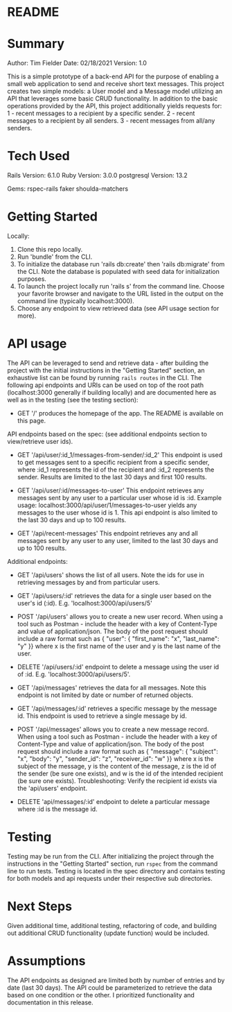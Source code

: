 # README

# Summary
Author: Tim Fielder
Date: 02/18/2021
Version: 1.0

This is a simple prototype of a back-end API for the purpose of enabling a small
web application to send and receive short text messages. This project creates two simple
models: a User model and a Message model utilizing an API that leverages some basic CRUD functionality.
In addition to the basic operations provided by the API, this project additionally yields requests for:
1 - recent messages to a recipient by a specific sender.
2 - recent messages to a recipient by all senders.
3 - recent messages from all/any senders.

# Tech Used
Rails Version: 6.1.0
Ruby Version: 3.0.0
postgresql Version: 13.2

Gems:
rspec-rails
faker
shoulda-matchers

# Getting Started
Locally:
1. Clone this repo locally.
2. Run 'bundle' from the CLI.
3. To initialize the database run 'rails db:create' then 'rails db:migrate' from the CLI. Note the database is populated with seed data for initialization purposes.
4. To launch the project locally run 'rails s' from the command line. Choose your favorite browser and navigate to the URL listed in the output on the command line (typically localhost:3000).
5. Choose any endpoint to view retrieved data (see API usage section for more).

# API usage
The API can be leveraged to send and retrieve data - after building the project with the initial instructions in the "Getting Started" section, an exhaustive list can be found by running `rails routes` in the CLI. The following api endpoints and URIs can be used on top of the root path (localhost:3000 generally if building locally) and are documented here as well as in the testing (see the testing section):

- GET '/'
produces the homepage of the app.
The README is available on this page.

API endpoints based on the spec:
(see additional endpoints section to view/retrieve user ids).
- GET '/api/user/:id_1/messages-from-sender/:id_2'
This endpoint is used to get messages sent to a specific recipient from a specific sender, where :id_1 represents the id of the recipient and :id_2 represents the sender. Results are limited to the last 30 days and first 100 results.

- GET '/api/user/:id/messages-to-user'
This endpoint retrieves any messages sent by any user to a particular user whose id is :id.  Example usage: localhost:3000/api/user/1/messages-to-user yields any messages to the user whose id is 1. This api endpoint is also limited to the last 30 days and up to 100 results.

- GET '/api/recent-messages'
This endpoint retrieves any and all messages sent by any user to any user, limited to the last 30 days and up to 100 results.

Additional endpoints:
- GET '/api/users'
shows the list of all users. Note the ids for use in retrieving messages by and from particular users.

- GET '/api/users/:id'
retrieves the data for a single user based on the user's id (:id).  E.g. 'localhost:3000/api/users/5'

- POST '/api/users'
allows you to create a new user record. When using a tool such as Postman - include the header with a key of Content-Type and value of application/json. The body of the post request should include a raw format such as { "user": { "first_name": "x", "last_name": "y" }} where x is the first name of the user and y is the last name of the user.

- DELETE '/api/users/:id'
endpoint to delete a message using the user id of :id. E.g. 'localhost:3000/api/users/5'.

- GET '/api/messages'
retrieves the data for all messages. Note this endpoint is not limited by date or number of returned objects.

- GET '/api/messages/:id'
retrieves a specific message by the message id. This endpoint is used to retrieve a single message by id.

- POST '/api/messages'
allows you to create a new message record. When using a tool such as Postman - include the header with a key of Content-Type and value of application/json. The body of the post request should include a raw format such as { "message": { "subject": "x", "body": "y", "sender_id": "z", "receiver_id": "w" }} where x is the subject of the message, y is the content of the message, z is the id of the sender (be sure one exists), and w is the id of the intended recipient (be sure one exists). Troubleshooting: Verify the recipient id exists via the 'api/users' endpoint.

- DELETE 'api/messages/:id'
endpoint to delete a particular message where :id is the message id.

# Testing
Testing may be run from the CLI. After initializing the project through the instructions in the "Getting Started" section, run `rspec` from the command line to run tests. Testing is located in the spec directory and contains testing for both models and api requests under their respective sub directories.

# Next Steps
Given additional time, additional testing, refactoring of code, and building out additional CRUD functionality (update function) would be included.

# Assumptions
The API endpoints as designed are limited both by number of entries and by date (last 30 days).
The API could be parameterized to retrieve the data based on one condition or the other. I prioritized functionality and documentation in this release.